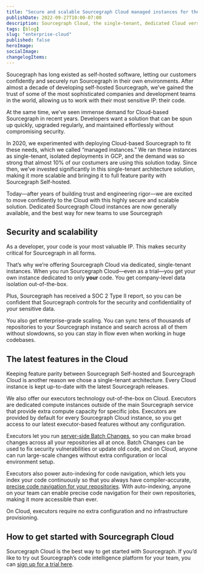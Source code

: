 ```yaml
---
title: "Secure and scalable Sourcegraph Cloud managed instances for the enterprise"
publishDate: 2022-09-27T10:00-07:00
description: Sourcegraph Cloud, the single-tenant, dedicated Cloud version of Sourcegraph, is now generally available.
tags: [blog]
slug: "enterprise-cloud"
published: false
heroImage: 
socialImage: 
changelogItems:
---
```


Soucegraph has long existed as self-hosted software, letting our customers confidently and securely run Sourcegraph in their own environments. After almost a decade of developing self-hosted Sourcegraph, we’ve gained the trust of some of the most sophisticated companies and development teams in the world, allowing us to work with their most sensitive IP: their code.

At the same time, we’ve seen immense demand for Cloud-based Sourcegraph in recent years. Developers want a solution that can be spun up quickly, upgraded regularly, and maintained effortlessly without compromising security.

In 2020, we experimented with deploying Cloud-based Sourcegraph to fit these needs, which we called “managed instances.” We ran these instances as single-tenant, isolated deployments in GCP, and the demand was so strong that almost 10% of our costumers are using this solution today. Since then, we’ve invested significantly in this single-tenant architecture solution, making it more scalable and bringing it to full feature parity with Sourcegraph Self-hosted. 

Today—after years of building trust and engineering rigor—we are excited to move confidently to the Cloud with this highly secure and scalable solution. Dedicated Sourcegraph Cloud instances are now generally available, and the best way for new teams to use Sourcegraph

## Security and scalability

As a developer, your code is your most valuable IP. This makes security critical for Sourcegraph in all forms.

That’s why we’re offering Sourcegraph Cloud via dedicated, single-tenant instances. When you run Sourcegraph Cloud—even as a trial—you get your own instance dedicated to only **your** code. You get company-level data isolation out-of-the-box.

Plus, Sourcegraph has received a SOC 2 Type II report, so you can be confident that Sourcegraph controls for the security and confidentiality of your sensitive data.

You also get enterprise-grade scaling. You can sync tens of thousands of repositories to your Sourcegraph instance and search across all of them without slowdowns, so you can stay in flow even when working in huge codebases.

## The latest features in the Cloud

Keeping feature parity between Sourcegraph Self-hosted and Sourcegraph Cloud is another reason we chose a single-tenant architecture. Every Cloud instance is kept up-to-date with the latest Sourcegraph releases.

We also offer our executors technology out-of-the-box on Cloud. Executors are dedicated compute instances outside of the main Sourcegraph service that provide extra compute capacity for specific jobs. Executors are provided by default for every Sourcegraph Cloud instance, so you get access to our latest executor-based features without any configuration.

Executors let you run [server-side Batch Changes](https://docs.sourcegraph.com/batch_changes/explanations/server_side), so you can make broad changes across all your repositories all at once. Batch Changes can be used to fix security vulnerabilities or update old code, and on Cloud, anyone can run large-scale changes without extra configuration or local environment setup. 

Executors also power auto-indexing for code navigation, which lets you index your code continuously so that you always have compiler-accurate, [precise code navigation for your repositories](https://about.sourcegraph.com/blog/announcing-auto-indexing). With auto-indexing, anyone on your team can enable precise code navigation for their own repositories, making it more accessible than ever.

On Cloud, executors require no extra configuration and no infrastructure provisioning. 

## How to get started with Sourcegraph Cloud

Sourcegraph Cloud is the best way to get started with Sourcegraph. If you’d like to try out Sourcegraph’s code intelligence platform for your team, you can [sign up for a trial here](https://www.signup.sourcegraph.com/).
